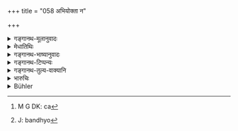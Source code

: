 +++
title = "058 अभियोक्ता न"

+++

<details><summary>गङ्गानथ-मूलानुवादः</summary>

If the complainant does not speak out, he shall be imprisoned and pined, according to law. If the other party does not answer within three fortnights, he becomes defeated according to law.—(58)
</details>

<details><summary>मेधातिथिः</summary>

**अभियोक्ता** अर्थी राज्ञान्तिकं कंचन[^२३४] पुरुषम् आहूय यदि व्यवहारपदं न कथयति, तदा निष्प्रयोजनाद् **बध्यो**[^२३५] **दण्ड्यश् च** । दण्डबन्धने दण्डपरिमाणे च गुणवत्तां प्रत्यर्थिन आह्वानेन च हानिम् अपेक्ष्य कल्पनीयानि । अतस् तदहर् एवार्थिना विवदितव्यम् । प्रत्यर्थी तु **न चेत् त्रिपक्षाद् ब्रूयाद्** इत्य् अर्थः — तदा नासौ दण्ड्यो बन्धयितव्यो वा । किं तर्हीयता कालेनोत्तरे सत्य् अपराजित एव । **धर्मं प्रति** । धर्मत एवायं पराजयो न छलम् इत्य् अर्थः । **त्रिपक्षाद्** इति पात्रादिषु द्रष्टव्यस् तेनेकाराभावः । अर्थतत्त्वम् अस्य लोकस्यास्माभिः प्राङ् निरूपितम् ॥ ८.५८ ॥


[^२३५]:
     J: bandhyo


[^२३४]:
     M G DK: ca
</details>

<details><summary>गङ्गानथ-भाष्यानुवादः</summary>

If the ‘*complainant*’—plaintiff—having gone to the King, and on getting the other party summoned,—does not state his case, then, on account of haring done all this needlessly, ‘*he shall be imprisoned and fined*’; whether the punishment shall be imprisonment or fine, and what shall be the exact period and amount of these, should he determined in accordance with the nature of the case and the loss entailed upon the other party on account of being summoned. For this reason it is necessary for the complainant to state his case on the same day.

As for the defendant, ‘*if he does not answer within three fortnights*,’—then he shall not be either imprisoned or fined; in fact, if he does not answer the charge within the time, he loses the case.

‘*According to law*’;—such defeat would be quite legal, and not illegal.

‘*Within three fortnights*’;............ (?)

The real meaning of this verse has been explained by us above (under verse 56).—(58)
</details>

<details><summary>गङ्गानथ-टिप्पन्यः</summary>

This verse is quoted in *Kṛtyakalpataru* (22b).
</details>

<details><summary>गङ्गानथ-तुल्य-वाक्यानि</summary>

*Nārada* (2.2).—‘Tho defendant, immediately after having become
acquainted with the plaint, shall write down his answer, which must correspond to the tenour of the plaint; or, let him deliver his answer on the next day, or in three days, or in seven days.’

*Bṛhaspati* (4.1-6).—‘When the plaint has been well-defined, a clear
exposition given of what is claimed and what not, and the meaning of the plaint fully established, the judge shall cause the answer to be submitted by the defendant. If the defendant does not make an answer fully meeting the contents of the plaint, he shall be compelled to pay by gentle remonstrance and other methods;—kindly speeches constitute
*gentle remonstrance*, intimidation is *pointing out danger*.’ *Force*
consists of depriving one of his property, or striking or confining him. When a man makes no answer, even though all methods have been employed, he is defeated and liable to punishment after a week. When the defendant asks for time, through timidity or terror or failing memory, time shall be granted to him. He shall bo allowed time extending to one day, or three days, or five days, or seven days, or a fortnight, or a month, or three seasons, or a year, according to his circumstances.’
</details>

<details><summary>भारुचिः</summary>

**अभियोक्ता न चेद् ब्रूयात्**, न लेखयेद् व्यवहारं राज्ञः स्वकार्यनिर्वेदनानन्तरम् एव । तत्रायं बन्धनार्हो दण्डार्हश् च स्यात् । गुणवद्व्यवहारवस्त्वपक्षया चैतयोर् नियोगविकल्पसमुच्चयाः प्रकल्प्याः । **च**शब्दाद् ब्(व्?)अधदण्डवाग्दण्डयोर् अपि यथोक्तसामर्थ्याद् । अत्र संहवो विज्ञेयो गुणान् अतिक्रमेण धर्मतः पराजितस्य सोपधत्वात् कारणान्तरतः, येन सुविहितार्थेन ह्य् अर्थिना भवितव्यम् । अथ केनचित् प्रमाकरणान्तरेणायम् अकुटिलो निरुपधत्वाद् विज्ञायते । अतो नायं ब् (व्?)अधदण्डादिः पदार्थः स्यात् । तथा चोक्तम्, **धर्मं प्रतिपराजितस्य** नान्यथा प्रत्यर्थिनः । इदानीम् अर्थिकालाद् अन्यः प्रतिवचनकालो निर्दिश्यते । **न चेत् त्रिपक्षात् प्रब्रूयात्** प्रतिब्रूयाद् इत्य् अर्थः । अतो **बध्यो दण्डश् च धर्मतो, धर्मं प्रति पराजितः सन्**, नेतरथेत्य् उक्तम् । अधुना जितस्यार्थिनः प्रत्यर्थिनो वा दण्डनियमार्थम् अयम् आरभ्यते श्लोकः ॥ ८.५८ ॥
</details>

<details><summary>Bühler</summary>

058	If a plaintiff does not speak, he may be punished corporally or fined according to the law; if (a defendant) does not plead within three fortnights, he has lost his cause.
</details>
